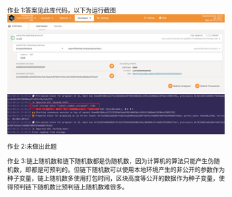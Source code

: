 作业 1:答案见此库代码，以下为运行截图
![](./img/2022-09-24-21-41-22.png)
![](./img/2022-09-24-21-40-52.png)

作业 2:未做出此题

作业 3:链上随机数和链下随机数都是伪随机数，因为计算机的算法只能产生伪随机数，即都是可预判的。但链下随机数可以使用本地环境产生的非公开的参数作为种子变量，链上随机数多使用打包时间，区块高度等公开的数据作为种子变量，使得预判链下随机数比预判链上随机数难很多。
